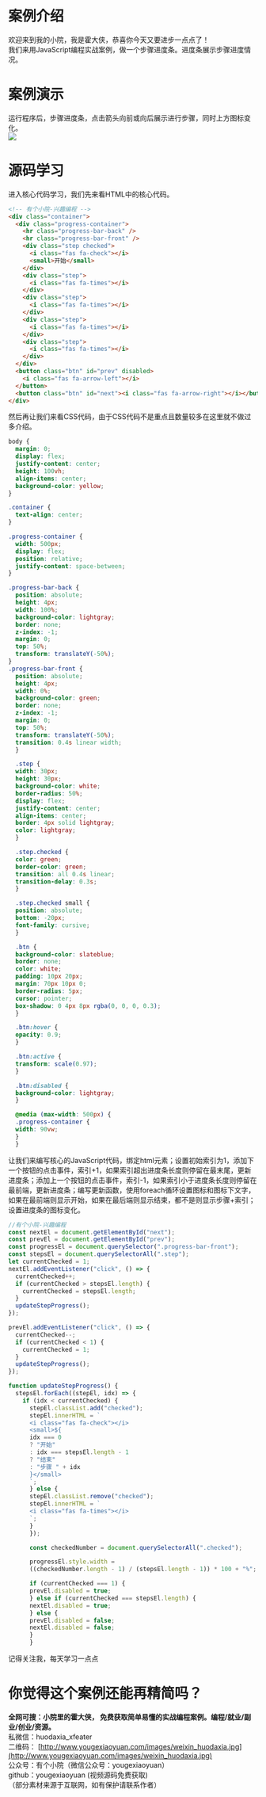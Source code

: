 <a name="wLXji"></a>
# 
<a name="sZPWs"></a>
# **案例介绍**
欢迎来到我的小院，我是霍大侠，恭喜你今天又要进步一点点了！<br />我们来用JavaScript编程实战案例，做一个步骤进度条。进度条展示步骤进度情况。
<a name="aVKdL"></a>
# **案例演示**
运行程序后，步骤进度条，点击箭头向前或向后展示进行步骤，同时上方图标变化。<br />![](https://cdn.nlark.com/yuque/0/2022/png/34403478/1668673052253-e4de8d48-5da5-43f1-a751-ac5825d2eb04.png#averageHue=%23feef01&clientId=u3c2e12f6-44b8-4&crop=0&crop=0&crop=1&crop=1&from=paste&id=u239bb7d7&margin=%5Bobject%20Object%5D&originHeight=720&originWidth=1000&originalType=url&ratio=1&rotation=0&showTitle=false&status=done&style=none&taskId=ue056baa6-422a-47c7-8069-faf8f708d3f&title=)
<a name="eBlGu"></a>
# **源码学习**
进入核心代码学习，我们先来看HTML中的核心代码。
```html
<!-- 有个小院-兴趣编程 -->
<div class="container">
  <div class="progress-container">
    <hr class="progress-bar-back" />
    <hr class="progress-bar-front" />
    <div class="step checked">
      <i class="fas fa-check"></i>
      <small>开始</small>
    </div>
    <div class="step">
      <i class="fas fa-times"></i>
    </div>
    <div class="step">
      <i class="fas fa-times"></i>
    </div>
    <div class="step">
      <i class="fas fa-times"></i>
    </div>
    <div class="step">
      <i class="fas fa-times"></i>
    </div>
  </div>
  <button class="btn" id="prev" disabled>
    <i class="fas fa-arrow-left"></i>
  </button>
  <button class="btn" id="next"><i class="fas fa-arrow-right"></i></button>
</div>
```
然后再让我们来看CSS代码，由于CSS代码不是重点且数量较多在这里就不做过多介绍。
```css
body {
  margin: 0;
  display: flex;
  justify-content: center;
  height: 100vh;
  align-items: center;
  background-color: yellow;
}

.container {
  text-align: center;
}

.progress-container {
  width: 500px;
  display: flex;
  position: relative;
  justify-content: space-between;
}

.progress-bar-back {
  position: absolute;
  height: 4px;
  width: 100%;
  background-color: lightgray;
  border: none;
  z-index: -1;
  margin: 0;
  top: 50%;
  transform: translateY(-50%);
}
.progress-bar-front {
  position: absolute;
  height: 4px;
  width: 0%;
  background-color: green;
  border: none;
  z-index: -1;
  margin: 0;
  top: 50%;
  transform: translateY(-50%);
  transition: 0.4s linear width;
  }

  .step {
  width: 30px;
  height: 30px;
  background-color: white;
  border-radius: 50%;
  display: flex;
  justify-content: center;
  align-items: center;
  border: 4px solid lightgray;
  color: lightgray;
  }

  .step.checked {
  color: green;
  border-color: green;
  transition: all 0.4s linear;
  transition-delay: 0.3s;
  }

  .step.checked small {
  position: absolute;
  bottom: -20px;
  font-family: cursive;
  }

  .btn {
  background-color: slateblue;
  border: none;
  color: white;
  padding: 10px 20px;
  margin: 70px 10px 0;
  border-radius: 5px;
  cursor: pointer;
  box-shadow: 0 4px 8px rgba(0, 0, 0, 0.3);
  }

  .btn:hover {
  opacity: 0.9;
  }

  .btn:active {
  transform: scale(0.97);
  }

  .btn:disabled {
  background-color: lightgray;
  }

  @media (max-width: 500px) {
  .progress-container {
  width: 90vw;
  }
  }

```
让我们来编写核心的JavaScript代码，绑定html元素；设置初始索引为1，添加下一个按钮的点击事件，索引+1，如果索引超出进度条长度则停留在最末尾，更新进度条；添加上一个按钮的点击事件，索引-1，如果索引小于进度条长度则停留在最前端，更新进度条；编写更新函数，使用foreach循环设置图标和图标下文字，如果在最前端则显示开始，如果在最后端则显示结束，都不是则显示步骤+索引；设置进度条的图标变化。
```javascript
//有个小院-兴趣编程
const nextEl = document.getElementById("next");
const prevEl = document.getElementById("prev");
const progressEl = document.querySelector(".progress-bar-front");
const stepsEl = document.querySelectorAll(".step");
let currentChecked = 1;
nextEl.addEventListener("click", () => {
  currentChecked++;
  if (currentChecked > stepsEl.length) {
    currentChecked = stepsEl.length;
  }
  updateStepProgress();
});

prevEl.addEventListener("click", () => {
  currentChecked--;
  if (currentChecked < 1) {
    currentChecked = 1;
  }
  updateStepProgress();
});

function updateStepProgress() {
  stepsEl.forEach((stepEl, idx) => {
    if (idx < currentChecked) {
      stepEl.classList.add("checked");
      stepEl.innerHTML = `
      <i class="fas fa-check"></i>
      <small>${
      idx === 0
      ? "开始"
      : idx === stepsEl.length - 1
      ? "结束"
      : "步骤 " + idx
      }</small>
      `;
      } else {
      stepEl.classList.remove("checked");
      stepEl.innerHTML = `
      <i class="fas fa-times"></i>
      `;
      }
      });

      const checkedNumber = document.querySelectorAll(".checked");

      progressEl.style.width =
      ((checkedNumber.length - 1) / (stepsEl.length - 1)) * 100 + "%";

      if (currentChecked === 1) {
      prevEl.disabled = true;
      } else if (currentChecked === stepsEl.length) {
      nextEl.disabled = true;
      } else {
      prevEl.disabled = false;
      nextEl.disabled = false;
      }
      }
```

记得关注我，每天学习一点点
<a name="LWHby"></a>
# **你觉得这个案例还能再精简吗？**


**全网可搜：小院里的霍大侠， 免费获取简单易懂的实战编程案例。编程/就业/副业/创业/资源。**<br />私微信：huodaxia_xfeater<br />二维码： [http://www.yougexiaoyuan.com/images/weixin_huodaxia.jpg](http://www.yougexiaoyuan.com/images/weixin_huodaxia.jpg)<br />公众号：有个小院（微信公众号：yougexiaoyuan）<br />github：yougexiaoyuan (视频源码免费获取)<br />（部分素材来源于互联网，如有保护请联系作者）
